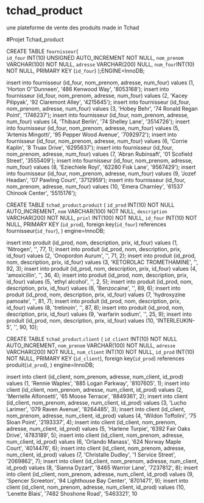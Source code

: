 # tchad_product
une plateforme de vente des produits made in Tchad


#Projet Tchad_product

CREATE TABLE `fournisseur`(  
			    `id_four` INT(10) UNSIGNED AUTO_INCREMENT NOT NULL,
			    `nom_prenom` VARCHAR(100) NOT NULL,
			    `adresse` VARCHAR(200)  NULL,
			    `num_four`INT(10) NOT NULL,
			    PRIMARY KEY (`id_four`)
				);ENGINE=InnoDB;


insert into fournisseur (id_four, nom_prenom, adresse, num_four) values (1, 'Horton O''Dunneen', '486 Kenwood Way', '8053168');
insert into fournisseur (id_four, nom_prenom, adresse, num_four) values (2, 'Kacey Pilipyak', '92 Claremont Alley', '4215645');
insert into fournisseur (id_four, nom_prenom, adresse, num_four) values (3, 'Hobey Behr', '74 Ronald Regan Point', '1746237');
insert into fournisseur (id_four, nom_prenom, adresse, num_four) values (4, 'Thibaut Berlin', '74 Shelley Lane', '3514726');
insert into fournisseur (id_four, nom_prenom, adresse, num_four) values (5, 'Artemis Mingotti', '95 Pepper Wood Avenue', '7092972');
insert into fournisseur (id_four, nom_prenom, adresse, num_four) values (6, 'Corrie Kaplin', '8 Truax Drive', '6295637');
insert into fournisseur (id_four, nom_prenom, adresse, num_four) values (7, 'Abran Rubinsaft', '01 Scofield Street', '3555409');
insert into fournisseur (id_four, nom_prenom, adresse, num_four) values (8, 'Eziechiele Royl', '62280 Fisk Lane', '9567429');
insert into fournisseur (id_four, nom_prenom, adresse, num_four) values (9, 'Jozef Headan', '07 Pawling Court', '3712959');
insert into fournisseur (id_four, nom_prenom, adresse, num_four) values (10, 'Emera Charnley', '61537 Chinook Center', '5515176');

CREATE TABLE `tchad_product`.`produit` (
  `id_prod` INT(10) NOT NULL AUTO_INCREMENT,
  `nom` VARCHAR(100) NOT NULL,
  `description` VARCHAR(200) NOT NULL,
  `prixl` INT(100) NOT NULL,
  `id_four` INT(10) NOT NULL,
  PRIMARY KEY (`id_prod`),
  foreign key(`id_four`) references fournisseur(`id_four`),
) engine=InnoDB;
 


insert into produit (id_prod, nom, description, prix, id_four) values (1, 'Nitrogen', '', 77, 1);
insert into produit (id_prod, nom, description, prix, id_four) values (2, 'Onopordon Aurum', '', 71, 2);
insert into produit (id_prod, nom, description, prix, id_four) values (3, 'KETOROLAC TROMETHAMINE', '', 92, 3);
insert into produit (id_prod, nom, description, prix, id_four) values (4, 'amoxicillin', '', 36, 4);
insert into produit (id_prod, nom, description, prix, id_four) values (5, 'ethyl alcohol', '', 2, 5);
insert into produit (id_prod, nom, description, prix, id_four) values (6, 'Benzocaine', '', 89, 6);
insert into produit (id_prod, nom, description, prix, id_four) values (7, 'hydroxyzine pamoate', '', 81, 7);
insert into produit (id_prod, nom, description, prix, id_four) values (8, 'tretinoin', '', 87, 8);
insert into produit (id_prod, nom, description, prix, id_four) values (9, 'warfarin sodium', '', 25, 9);
insert into produit (id_prod, nom, description, prix, id_four) values (10, 'INTERLEUKIN-5', '', 90, 10);


CREATE TABLE `tchad_product`.`client` (
  `id_client` INT(10) NOT NULL AUTO_INCREMENT,
  `nom_prenom` VARCHAR(100) NOT NULL,
  `adresse` VARCHAR(200) NOT NULL,
  `num_client` INT(10) NOT NULL,
  `id_prod` INT(10) NOT NULL,
  PRIMARY KEY (`id_client`),
  foreign key(`id_prod`) references produit(`id_prod`),
) engine=InnoDB;
  


 insert into client (id_client, nom_prenom, adresse, num_client, id_prod) values (1, 'Rennie Waples', '885 Logan Parkway', '8107605', 1);
insert into client (id_client, nom_prenom, adresse, num_client, id_prod) values (2, 'Merrielle Alfonsetti', '65 Moose Terrace', '8849361', 2);
insert into client (id_client, nom_prenom, adresse, num_client, id_prod) values (3, 'Lucho Larimer', '079 Raven Avenue', '8264485', 3);
insert into client (id_client, nom_prenom, adresse, num_client, id_prod) values (4, 'Wildon Toffolini', '75 Sloan Point', '2193337', 4);
insert into client (id_client, nom_prenom, adresse, num_client, id_prod) values (5, 'Harlene Turpie', '6392 Fair Oaks Drive', '4783189', 5);
insert into client (id_client, nom_prenom, adresse, num_client, id_prod) values (6, 'Orlando Manass', '624 Norway Maple Court', '4014476', 6);
insert into client (id_client, nom_prenom, adresse, num_client, id_prod) values (7, 'Christalle Dudley', '1 Service Street', '2069862', 7);
insert into client (id_client, nom_prenom, adresse, num_client, id_prod) values (8, 'Sianna Dyzart', '8465 Warrior Lane', '7237812', 8);
insert into client (id_client, nom_prenom, adresse, num_client, id_prod) values (9, 'Spencer Screeton', '94 Lighthouse Bay Center', '8701471', 9);
insert into client (id_client, nom_prenom, adresse, num_client, id_prod) values (10, 'Lenette Blais', '7482 Shoshone Road', '5463321', 10

